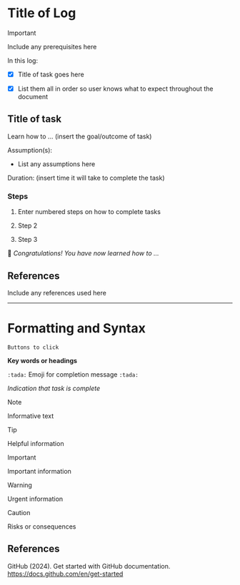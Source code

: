 # Title of Log

> [!IMPORTANT]
> Include any prerequisites here

In this log:

- [x] Title of task goes here
- [x] List them all in order so user knows what to expect throughout the document


## Title of task

Learn how to ... (insert the goal/outcome of task)

Assumption(s):
- List any assumptions here

Duration: (insert time it will take to complete the task)

### Steps

1. Enter numbered steps on how to complete tasks

2. Step 2

3. Step 3

:tada: *Congratulations! You have now learned how to ...*


## References

Include any references used here

---

# Formatting and Syntax

```Buttons to click```

**Key words or headings**

```:tada:``` Emoji for completion message ```:tada:```

*Indication that task is complete*

> [!NOTE]
> Informative text

> [!TIP]
> Helpful information

> [!IMPORTANT]
> Important information

> [!WARNING]
> Urgent information

> [!CAUTION]
> Risks or consequences

## References

GitHub (2024). Get started with GitHub documentation. https://docs.github.com/en/get-started